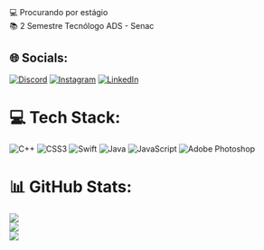 # 
💻 Procurando por estágio<br>📚 2 Semestre Tecnólogo ADS - Senac <br>


## 🌐 Socials:
[![Discord](https://img.shields.io/badge/Discord-%237289DA.svg?logo=discord&logoColor=white)](https://discord.gg/julggs) [![Instagram](https://img.shields.io/badge/Instagram-%23E4405F.svg?logo=Instagram&logoColor=white)](https://instagram.com/www.instagram.com/juliogabrielsl/) [![LinkedIn](https://img.shields.io/badge/LinkedIn-%230077B5.svg?logo=linkedin&logoColor=white)](https://linkedin.com/in/www.linkedin.com/in/julio-gabriel-3139aa230/) 

# 💻 Tech Stack:
![C++](https://img.shields.io/badge/c++-%2300599C.svg?style=plastic&logo=c%2B%2B&logoColor=white) ![CSS3](https://img.shields.io/badge/css3-%231572B6.svg?style=plastic&logo=css3&logoColor=white) ![Swift](https://img.shields.io/badge/swift-F54A2A?style=plastic&logo=swift&logoColor=white) ![Java](https://img.shields.io/badge/java-%23ED8B00.svg?style=plastic&logo=java&logoColor=white) ![JavaScript](https://img.shields.io/badge/javascript-%23323330.svg?style=plastic&logo=javascript&logoColor=%23F7DF1E) ![Adobe Photoshop](https://img.shields.io/badge/adobephotoshop-%2331A8FF.svg?style=plastic&logo=adobephotoshop&logoColor=white)
# 📊 GitHub Stats:
![](https://github-readme-stats.vercel.app/api?username=Julggs&theme=ayu-mirage&hide_border=false&include_all_commits=true&count_private=false)<br/>
![](https://github-readme-streak-stats.herokuapp.com/?user=Julggs&theme=ayu-mirage&hide_border=false)<br/>
![](https://github-readme-stats.vercel.app/api/top-langs/?username=Julggs&theme=ayu-mirage&hide_border=false&include_all_commits=true&count_private=false&layout=compact)

<!-- Proudly created with GPRM ( https://gprm.itsvg.in ) -->
